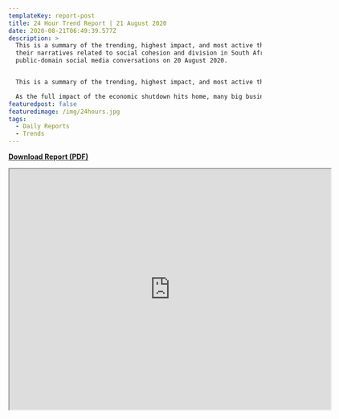 ```yaml
---
templateKey: report-post
title: 24 Hour Trend Report | 21 August 2020
date: 2020-08-21T06:49:39.577Z
description: >
  This is a summary of the trending, highest impact, and most active themes and
  their narratives related to social cohesion and division in South African
  public-domain social media conversations on 20 August 2020.


  This is a summary of the trending, highest impact, and most active themes and their narratives related to social cohesion and division in South African public-domain social media conversations on 20 August 2020.

  As the full impact of the economic shutdown hits home, many big businesses are in deep trouble and some small businesses are turning to social media to reach out to new customers.
featuredpost: false
featuredimage: /img/24hours.jpg
tags:
  - Daily Reports
  - Trends
---
```

**[Download Report (PDF)](https://drive.google.com/u/5/uc?id=1yAB4wPHSkKchC35OyBu4Dmisj4lGk_ls&export=download)**

<iframe src="https://drive.google.com/file/d/1yAB4wPHSkKchC35OyBu4Dmisj4lGk_ls/preview" width="640" height="480"></iframe>